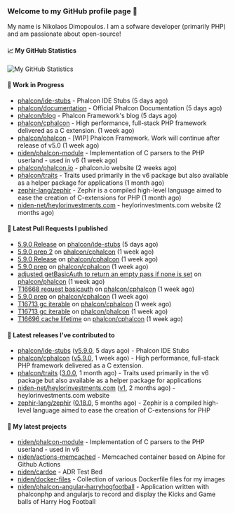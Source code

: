 ### Welcome to my GitHub profile page 👋

My name is Nikolaos Dimopoulos. I am a sofware developer (primarily PHP) and am passionate about open-source!

#### 📈 My GitHub Statistics

![My GitHub Statistics](https://github-readme-stats.vercel.app/api?username=niden&show_icons=true&count_private=true&hide_title=true&theme=transparent)

#### 👷 Work in Progress

- [phalcon/ide-stubs](https://github.com/phalcon/ide-stubs) - Phalcon IDE Stubs (5 days ago)
- [phalcon/documentation](https://github.com/phalcon/documentation) - Official Phalcon Documentation (5 days ago)
- [phalcon/blog](https://github.com/phalcon/blog) - Phalcon Framework&#39;s blog (5 days ago)
- [phalcon/cphalcon](https://github.com/phalcon/cphalcon) - High performance, full-stack PHP framework delivered as a C extension. (1 week ago)
- [phalcon/phalcon](https://github.com/phalcon/phalcon) - [WIP] Phalcon Framework. Work will continue after release of v5.0 (1 week ago)
- [niden/phalcon-module](https://github.com/niden/phalcon-module) - Implementation of C parsers to the PHP userland - used in v6 (1 week ago)
- [phalcon/phalcon.io](https://github.com/phalcon/phalcon.io) - phalcon.io website (2 weeks ago)
- [phalcon/traits](https://github.com/phalcon/traits) - Traits used primarily in the v6 package but also available as a helper package for applications (1 month ago)
- [zephir-lang/zephir](https://github.com/zephir-lang/zephir) - Zephir is a compiled high-level language aimed to ease the creation of C-extensions for PHP (1 month ago)
- [niden-net/heylorinvestments.com](https://github.com/niden-net/heylorinvestments.com) - heylorinvestments.com website (2 months ago)

#### 🔨 Latest Pull Requests I published

- [5.9.0 Release](https://github.com/phalcon/ide-stubs/pull/109) on [phalcon/ide-stubs](https://github.com/phalcon/ide-stubs) (5 days ago)
- [5.9.0 prep 2](https://github.com/phalcon/cphalcon/pull/16720) on [phalcon/cphalcon](https://github.com/phalcon/cphalcon) (1 week ago)
- [5.9.0 Release](https://github.com/phalcon/cphalcon/pull/16719) on [phalcon/cphalcon](https://github.com/phalcon/cphalcon) (1 week ago)
- [5.9.0 prep](https://github.com/phalcon/cphalcon/pull/16718) on [phalcon/cphalcon](https://github.com/phalcon/cphalcon) (1 week ago)
- [adjusted getBasicAuth to return an empty pass if none is set](https://github.com/phalcon/phalcon/pull/599) on [phalcon/phalcon](https://github.com/phalcon/phalcon) (1 week ago)
- [T16668 request basicauth](https://github.com/phalcon/cphalcon/pull/16717) on [phalcon/cphalcon](https://github.com/phalcon/cphalcon) (1 week ago)
- [5.9.0 prep](https://github.com/phalcon/cphalcon/pull/16716) on [phalcon/cphalcon](https://github.com/phalcon/cphalcon) (1 week ago)
- [T16713 gc iterable](https://github.com/phalcon/cphalcon/pull/16715) on [phalcon/cphalcon](https://github.com/phalcon/cphalcon) (1 week ago)
- [T16713 gc iterable](https://github.com/phalcon/phalcon/pull/598) on [phalcon/phalcon](https://github.com/phalcon/phalcon) (1 week ago)
- [T16696 cache lifetime](https://github.com/phalcon/cphalcon/pull/16714) on [phalcon/cphalcon](https://github.com/phalcon/cphalcon) (1 week ago)

#### 🔭 Latest releases I've contributed to

- [phalcon/ide-stubs](https://github.com/phalcon/ide-stubs) ([v5.9.0](https://github.com/phalcon/ide-stubs/releases/tag/v5.9.0), 5 days ago) - Phalcon IDE Stubs
- [phalcon/cphalcon](https://github.com/phalcon/cphalcon) ([v5.9.0](https://github.com/phalcon/cphalcon/releases/tag/v5.9.0), 1 week ago) - High performance, full-stack PHP framework delivered as a C extension.
- [phalcon/traits](https://github.com/phalcon/traits) ([3.0.0](https://github.com/phalcon/traits/releases/tag/3.0.0), 1 month ago) - Traits used primarily in the v6 package but also available as a helper package for applications
- [niden-net/heylorinvestments.com](https://github.com/niden-net/heylorinvestments.com) ([v1](https://github.com/niden-net/heylorinvestments.com/releases/tag/v1), 2 months ago) - heylorinvestments.com website
- [zephir-lang/zephir](https://github.com/zephir-lang/zephir) ([0.18.0](https://github.com/zephir-lang/zephir/releases/tag/0.18.0), 5 months ago) - Zephir is a compiled high-level language aimed to ease the creation of C-extensions for PHP

#### 🌱 My latest projects

- [niden/phalcon-module](https://github.com/niden/phalcon-module) - Implementation of C parsers to the PHP userland - used in v6
- [niden/actions-memcached](https://github.com/niden/actions-memcached) - Memcached container based on Alpine for Github Actions
- [niden/cardoe](https://github.com/niden/cardoe) - ADR Test Bed
- [niden/docker-files](https://github.com/niden/docker-files) - Collection of various Dockerfile files for my images
- [niden/phalcon-angular-harryhogfootball](https://github.com/niden/phalcon-angular-harryhogfootball) - Application written with phalconphp and angularjs to record and display the Kicks and Game balls of Harry Hog Football


